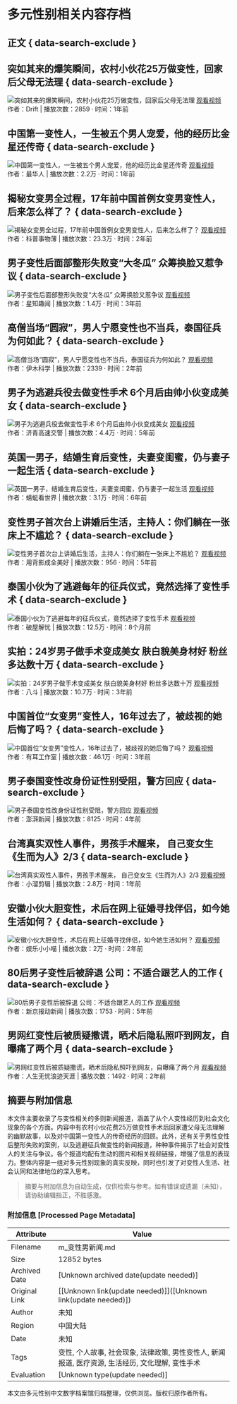 # 多元性别相关内容存档

## 正文 { data-search-exclude }


## 突如其来的爆笑瞬间，农村小伙花25万做变性，回家后父母无法理 { data-search-exclude }
![突如其来的爆笑瞬间，农村小伙花25万做变性，回家后父母无法理](https://p3-sign.bdxiguaimg.com/tos-cn-i-0004/oE2IA3yEVOAXB7JpweLQALDAknW9bAAejAEfDE~tplv-pk90l89vgd-crop-center:864:486.jpeg?appId=1768&biz_tag=video1609_custom%2Fnone&channelId=0&customType=custom%2Fnone&from=401_large_image_list&imageType=video1609&isImmersiveScene=0&is_stream=0&lk3s=9d3f5bff&logId=20250114210117C1DB5397AFEC96C54CEB&requestFrom=401&x-expires=1768395678&x-signature=dCD3%2F9O4ToqJppYYV2zVpYaggI8%3D)
[观看视频](https://www.ixigua.com/7270041054940758539?& "突如其来的爆笑瞬间，农村小伙花25万做变性，回家后父母无法理")  
作者：Drift | 播放次数：2859 · 时间：1年前

## 中国第一变性人，一生被五个男人宠爱，他的经历比金星还传奇 { data-search-exclude }
![中国第一变性人，一生被五个男人宠爱，他的经历比金星还传奇](https://p3-sign.bdxiguaimg.com/tos-cn-i-0004/d22446b397204e98a270aab85a3be590~tplv-pk90l89vgd-crop-center:864:486.jpeg?appId=1768&biz_tag=video1609_custom%2Fnone&channelId=0&customType=custom%2Fnone&from=401_large_image_list&imageType=video1609&isImmersiveScene=0&is_stream=0&lk3s=9d3f5bff&logId=20250114210117C1DB5397AFEC96C54CEB&requestFrom=401&x-expires=1768395678&x-signature=Deotkold%2FEW5kadEYdWIFeBC9PU%3D)
[观看视频](https://www.ixigua.com/7208808386215969335?& "中国第一变性人，一生被五个男人宠爱，他的经历比金星还传奇")  
作者：最华人 | 播放次数：2.2万 · 时间：1年前

## 揭秘女变男全过程，17年前中国首例女变男变性人，后来怎么样了？ { data-search-exclude }
![揭秘女变男全过程，17年前中国首例女变男变性人，后来怎么样了？](https://p26-sign.bdxiguaimg.com/tos-cn-i-0004/30892fc953374bbb9c996ca769fa0dbb~tplv-pk90l89vgd-crop-center:864:486.jpeg?appId=1768&biz_tag=video1609_custom%2Fnone&channelId=0&customType=custom%2Fnone&from=401_large_image_list&imageType=video1609&isImmersiveScene=0&is_stream=0&lk3s=9d3f5bff&logId=20250114210117C1DB5397AFEC96C54CEB&requestFrom=401&x-expires=1768395678&x-signature=sx%2Fw8h5L7qcPzju7R3nELwoakQc%3D)
[观看视频](https://www.ixigua.com/7140571119668429325?& "揭秘女变男全过程，17年前中国首例女变男变性人，后来怎么样了？")  
作者：科普事物薄 | 播放次数：23.3万 · 时间：2年前

## 男子变性后面部整形失败变“大冬瓜”  众筹换脸又惹争议 { data-search-exclude }
![男子变性后面部整形失败变“大冬瓜”  众筹换脸又惹争议](https://p3-sign.bdxiguaimg.com/tos-cn-i-0004/a464c104b59947f78fc36c8173401bb8~tplv-pk90l89vgd-crop-center:864:486.jpeg?appId=1768&biz_tag=video1609_custom%2Fnone&channelId=0&customType=custom%2Fnone&from=401_large_image_list&imageType=video1609&isImmersiveScene=0&is_stream=0&lk3s=9d3f5bff&logId=20250114210117C1DB5397AFEC96C54CEB&requestFrom=401&x-expires=1768395678&x-signature=6YvY7m2PtSSmqmXkilW9kZkIGfk%3D)
[观看视频](https://www.ixigua.com/6952317383914553864?& "男子变性后面部整形失败变“大冬瓜”  众筹换脸又惹争议")  
作者：星知趣闻 | 播放次数：1.4万 · 时间：3年前

## 高僧当场“圆寂”，男人宁愿变性也不当兵，泰国征兵为何如此？ { data-search-exclude }
![高僧当场“圆寂”，男人宁愿变性也不当兵，泰国征兵为何如此？](https://p3-sign.bdxiguaimg.com/tos-cn-i-0004/e7de6940127e4c43b18500500a0a5eef~tplv-pk90l89vgd-crop-center:864:486.jpeg?appId=1768&biz_tag=video1609_custom%2Fnone&channelId=0&customType=custom%2Fnone&from=401_large_image_list&imageType=video1609&isImmersiveScene=0&is_stream=0&lk3s=9d3f5bff&logId=20250114210117C1DB5397AFEC96C54CEB&requestFrom=401&x-expires=1768395678&x-signature=PQy6fk94%2F5nqOcOVoqu0JefI98M%3D)
[观看视频](https://www.ixigua.com/7167195645945184802?& "高僧当场“圆寂”，男人宁愿变性也不当兵，泰国征兵为何如此？")  
作者：伊木科学 | 播放次数：2339 · 时间：2年前

## 男子为逃避兵役去做变性手术 6个月后由帅小伙变成美女 { data-search-exclude }
![男子为逃避兵役去做变性手术 6个月后由帅小伙变成美女](https://p3-sign.bdxiguaimg.com/tos-cn-i-0004/911731b004e44b309b682ac02710cd30~tplv-pk90l89vgd-crop-center:864:486.jpeg?appId=1768&biz_tag=video1609_custom%2Fnone&channelId=0&customType=custom%2Fnone&from=401_large_image_list&imageType=video1609&isImmersiveScene=0&is_stream=0&lk3s=9d3f5bff&logId=20250114210117C1DB5397AFEC96C54CEB&requestFrom=401&x-expires=1768395678&x-signature=Z3MK2paGX1dE3W%2FnybGneTBLjWQ%3D)
[观看视频](https://www.ixigua.com/6652842597062541837?& "男子为逃避兵役去做变性手术 6个月后由帅小伙变成美女")  
作者：济青高速交警 | 播放次数：4.4万 · 时间：5年前

## 英国一男子，结婚生育后变性，夫妻变闺蜜，仍与妻子一起生活 { data-search-exclude }
![英国一男子，结婚生育后变性，夫妻变闺蜜，仍与妻子一起生活](https://p3-sign.bdxiguaimg.com/pgc-image/152237314844751659e51b2~tplv-pk90l89vgd-crop-center:864:486.jpeg?appId=1768&biz_tag=video1609_custom%2Fnone&channelId=0&customType=custom%2Fnone&from=401_large_image_list&imageType=video1609&isImmersiveScene=0&is_stream=0&lk3s=9d3f5bff&logId=20250114210117C1DB5397AFEC96C54CEB&requestFrom=401&x-expires=1768395678&x-signature=AWu3Oa4NMrhIf3ecczPINYaJHDk%3D)
[观看视频](https://www.ixigua.com/6538544286932140548?& "英国一男子，结婚生育后变性，夫妻变闺蜜，仍与妻子一起生活")  
作者：蜻蜓看世界 | 播放次数：3.1万 · 时间：6年前

## 变性男子首次台上讲婚后生活，主持人：你们躺在一张床上不尴尬？ { data-search-exclude }
![变性男子首次台上讲婚后生活，主持人：你们躺在一张床上不尴尬？](https://p26-sign.bdxiguaimg.com/mosaic-legacy/1ba820001ee3f69adb620~tplv-pk90l89vgd-crop-center:864:486.jpeg?appId=1768&biz_tag=video1609_custom%2Fnone&channelId=0&customType=custom%2Fnone&from=401_large_image_list&imageType=video1609&isImmersiveScene=0&is_stream=0&lk3s=9d3f5bff&logId=20250114210117C1DB5397AFEC96C54CEB&requestFrom=401&x-expires=1768395678&x-signature=sS2OnuVHmT2WVBtVpbiWyXhWQLw%3D)
[观看视频](https://www.ixigua.com/6663650650682819085?& "变性男子首次台上讲婚后生活，主持人：你们躺在一张床上不尴尬？")  
作者：用背影成全美好 | 播放次数：956 · 时间：5年前

## 泰国小伙为了逃避每年的征兵仪式，竟然选择了变性手术 { data-search-exclude }
![泰国小伙为了逃避每年的征兵仪式，竟然选择了变性手术](https://p26-sign.bdxiguaimg.com/tos-cn-i-pk90l89vgd/f3473dab8ec646b5bb785485811f2e79~tplv-pk90l89vgd-crop-center:864:486.jpeg?appId=1768&biz_tag=video1609_custom%2Fnone&channelId=0&customType=custom%2Fnone&from=401_large_image_list&imageType=video1609&isImmersiveScene=0&is_stream=0&lk3s=9d3f5bff&logId=20250114210117C1DB5397AFEC96C54CEB&requestFrom=401&x-expires=1768395678&x-signature=ARSqn6oyTFl57WxKyD145ACd6e4%3D)
[观看视频](https://www.ixigua.com/7365185870804025897?& "泰国小伙为了逃避每年的征兵仪式，竟然选择了变性手术")  
作者：破屋解忧 | 播放次数：12.5万 · 时间：8个月前

## 实拍：24岁男子做手术变成美女 肤白貌美身材好 粉丝多达数十万 { data-search-exclude }
![实拍：24岁男子做手术变成美女 肤白貌美身材好 粉丝多达数十万](https://p3-sign.bdxiguaimg.com/tos-cn-i-0004/70c9e791619e4d699ad794a731954b05~tplv-pk90l89vgd-crop-center:864:486.jpeg?appId=1768&biz_tag=video1609_custom%2Fnone&channelId=0&customType=custom%2Fnone&from=401_large_image_list&imageType=video1609&isImmersiveScene=0&is_stream=0&lk3s=9d3f5bff&logId=2025011421013068912EC8F36C1C50A483&requestFrom=401&x-expires=1768395691&x-signature=bclutiqy8mM71uTxL0HRXYr8PbA%3D)
[观看视频](https://www.ixigua.com/6937891513351275046?& "实拍：24岁男子做手术变成美女 肤白貌美身材好 粉丝多达数十万")  
作者：八斗 | 播放次数：10.7万 · 时间：3年前

## 中国首位“女变男”变性人，16年过去了，被歧视的她后悔了吗？ { data-search-exclude }
![中国首位“女变男”变性人，16年过去了，被歧视的她后悔了吗？](https://p26-sign.bdxiguaimg.com/tos-cn-i-0004/7f5c0dd8d7824024b4a34329a7163b9e~tplv-pk90l89vgd-crop-center:864:486.jpeg?appId=1768&biz_tag=video1609_custom%2Fnone&channelId=0&customType=custom%2Fnone&from=401_large_image_list&imageType=video1609&isImmersiveScene=0&is_stream=0&lk3s=9d3f5bff&logId=2025011421013068912EC8F36C1C50A483&requestFrom=401&x-expires=1768395691&x-signature=nmXzQ09IQhtLolOWfC2BivSFQ0s%3D)
[观看视频](https://www.ixigua.com/7031372352562659854?& "中国首位“女变男”变性人，16年过去了，被歧视的她后悔了吗？")  
作者：有耳工作室 | 播放次数：46.1万 · 时间：3年前

## 男子泰国变性改身份证性别受阻，警方回应 { data-search-exclude }
![男子泰国变性改身份证性别受阻，警方回应](https://p26-sign.bdxiguaimg.com/pgc-image/RveNpy1HvVnFuk~tplv-pk90l89vgd-crop-center:864:486.jpeg?appId=1768&biz_tag=video1609_custom%2Fnone&channelId=0&customType=custom%2Fnone&from=401_large_image_list&imageType=video1609&isImmersiveScene=0&is_stream=0&lk3s=9d3f5bff&logId=2025011421013068912EC8F36C1C50A483&requestFrom=401&x-expires=1768395691&x-signature=1LVLT6QtJ4JSf4CBbxonRMj%2B7dI%3D)
[观看视频](https://www.ixigua.com/6813633510675317262?& "男子泰国变性改身份证性别受阻，警方回应")  
作者：澎湃新闻 | 播放次数：8125 · 时间：4年前

## 台湾真实双性人事件，男孩手术醒来， 自己变女生《生而为人》2/3 { data-search-exclude }
![台湾真实双性人事件，男孩手术醒来， 自己变女生《生而为人》2/3](https://p26-sign.bdxiguaimg.com/tos-cn-i-pk90l89vgd/5ddfcc38cb044502aa73d8ca751ce886~tplv-pk90l89vgd-crop-center:864:486.jpeg?appId=1768&biz_tag=video1609_custom%2Fnone&channelId=0&customType=custom%2Fnone&from=401_large_image_list&imageType=video1609&isImmersiveScene=0&is_stream=0&lk3s=9d3f5bff&logId=2025011421013068912EC8F36C1C50A483&requestFrom=401&x-expires=1768395691&x-signature=VCB9xyqsbgVOJMiz3jzZ%2B2L74Zc%3D)
[观看视频](https://www.ixigua.com/7296490381532824116?& "台湾真实双性人事件，男孩手术醒来， 自己变女生《生而为人》2/3")  
作者：小溜剪辑 | 播放次数：2.8万 · 时间：1年前

## 安徽小伙大胆变性，术后在网上征婚寻找伴侣，如今她生活如何？ { data-search-exclude }
![安徽小伙大胆变性，术后在网上征婚寻找伴侣，如今她生活如何？](https://p3-sign.bdxiguaimg.com/tos-cn-i-0004/fc241c7e09c144b38d7511b00c8ca197~tplv-pk90l89vgd-crop-center:864:486.jpeg?appId=1768&biz_tag=video1609_custom%2Fnone&channelId=0&customType=custom%2Fnone&from=401_large_image_list&imageType=video1609&isImmersiveScene=0&is_stream=0&lk3s=9d3f5bff&logId=2025011421013068912EC8F36C1C50A483&requestFrom=401&x-expires=1768395691&x-signature=ld5RxMc1HTMtIgJLMljW2wDIPqc%3D)
[观看视频](https://www.ixigua.com/7108896363315888647?& "安徽小伙大胆变性，术后在网上征婚寻找伴侣，如今她生活如何？")  
作者：娱乐小小喵 | 播放次数：2万 · 时间：2年前

## 80后男子变性后被辞退 公司：不适合跟艺人的工作 { data-search-exclude }
![80后男子变性后被辞退 公司：不适合跟艺人的工作](https://p3-sign.bdxiguaimg.com/tos-cn-i-0004/791dd95f63254780bf889f51d6b19001~tplv-pk90l89vgd-crop-center:864:486.jpeg?appId=1768&biz_tag=video1609_custom%2Fnone&channelId=0&customType=custom%2Fnone&from=401_large_image_list&imageType=video1609&isImmersiveScene=0&is_stream=0&lk3s=9d3f5bff&logId=2025011421013068912EC8F36C1C50A483&requestFrom=401&x-expires=1768395691&x-signature=1gMDPKsjPsigakQAQyRDHsflKho%3D)
[观看视频](https://www.ixigua.com/6766854692023566860?& "80后男子变性后被辞退 公司：不适合跟艺人的工作")  
作者：新京报动新闻 | 播放次数：1753 · 时间：5年前

## 男网红变性后被质疑撒谎，晒术后隐私照吓到网友，自曝痛了两个月 { data-search-exclude }
![男网红变性后被质疑撒谎，晒术后隐私照吓到网友，自曝痛了两个月](https://p26-sign.bdxiguaimg.com/tos-cn-i-0026/c43cf5977cba495b8e1d33e366166038~tplv-pk90l89vgd-crop-center:864:486.jpeg?appId=1768&biz_tag=video1609_custom%2Fnone&channelId=0&customType=custom%2Fnone&from=401_large_image_list&imageType=video1609&isImmersiveScene=0&is_stream=0&lk3s=9d3f5bff&logId=2025011421013068912EC8F36C1C50A483&requestFrom=401&x-expires=1768395691&x-signature=fZ2mv0Tejjj7CQwdXENy59GQS4c%3D)
[观看视频](https://www.ixigua.com/7078810402338898440?& "男网红变性后被质疑撒谎，晒术后隐私照吓到网友，自曝痛了两个月")  
作者：人生无忧浪迹天涯 | 播放次数：1492 · 时间：2年前
<!-- tcd_original_link https://m.ixigua.com/s/%E5%8F%98%E6%80%A7%E7%94%B7%E6%96%B0%E9%97%BB -->


## 摘要与附加信息

<!-- tcd_abstract -->
本文件主要收录了与变性相关的多则新闻报道，涵盖了从个人变性经历到社会文化现象的各个方面。内容中有农村小伙花费25万做变性手术后回家遭父母无法理解的幽默故事，以及对中国第一变性人的传奇经历的回顾。此外，还有关于男性变性后整形失败的案例，以及逃避征兵做变性的新闻报道，种种事件揭示了社会对变性人的关注与争议。各个报道均配有生动的图片和相关视频链接，增强了信息的表现力。整体内容是一组对多元性别现象的真实反映，同时也引发了对变性人生活、社会认同和法律地位的深入思考。
<!-- tcd_abstract_end -->

> 摘要与附加信息为自动生成，仅供检索与参考。如有错误或遗漏（未知），请协助编辑指正，不胜感激。

### 附加信息 [Processed Page Metadata]

| Attribute       | Value                                  |
|-----------------|----------------------------------------|
| Filename        | m_变性男新闻.md                             |
| Size            | 12852 bytes                           |
| Archived Date   | [Unknown archived date(update needed)]                             |
| Original Link   | [[Unknown link(update needed)]]([Unknown link(update needed)])                       |
| Author          | 未知                               |
| Region          | 中国大陆                               |
| Date            | 未知                                 |
| Tags            | 变性, 个人故事, 社会现象, 法律政策, 男性变性人, 新闻报道, 医疗资源, 生活经历, 文化理解, 变性手术                                 |
| Evaluation            | [Unknown type(update needed)]                                 |
<!-- tcd_table_end -->

本文由多元性别中文数字档案馆归档整理，仅供浏览。版权归原作者所有。
